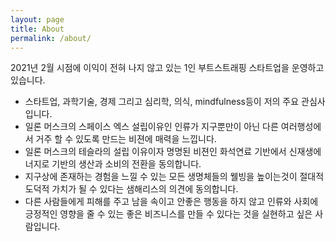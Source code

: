 ```yaml
---
layout: page
title: About
permalink: /about/
---
```


2021년 2월 시점에 이익이 전혀 나지 않고 있는 1인 부트스트래핑 스타트업을 운영하고 있습니다.
- 스타트업, 과학기술, 경제 그리고 심리학, 의식, mindfulness등이 저의 주요 관심사 입니다. 
- 일론 머스크의 스페이스 엑스 설립이유인 인류가 지구뿐만이 아닌 다른 여러행성에서 거주 할 수 있도록 만드는 비젼에 매력을 느낍니다.
- 일론 머스크의 테슬라의 설립 이유이자 명명된 비젼인 화석연료 기반에서 신재생에너지로 기반의 생산과 소비의 전환을 동의합니다.
- 지구상에 존재하는 경험을 느낄 수 있는 모든 생명체들의 웰빙을 높이는것이 절대적 도덕적 가치가 될 수 있다는 샘해리스의 의견에 동의합니다.
- 다른 사람들에게 피해를 주고 남을 속이고 안좋은 행동을 하지 않고 인류와 사회에 긍정적인 영향을 줄 수 있는 좋은 비즈니스를 만들 수 있다는 것을 실현하고 싶은 사람입니다.


